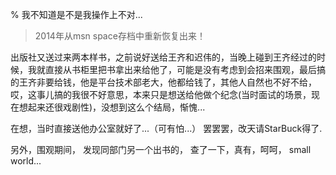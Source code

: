 % 我不知道是不是我操作上不对...

> 2014年从msn space存档中重新恢复出来！

出版社又送过来两本样书，之前说好送给王齐和迟伟的，当晚上碰到王齐经过的时候，我就直接从书柜里把书拿出来给他了，可能是没有考虑到会招来围观，最后搞的王齐非要给钱，他是平台技术部老大，他都给钱了，其他人自然也不好不给，哎，这事儿搞的我很不好意思，本来只是想送给他做个纪念(当时面试的场景，现在想起来还很戏剧性)，没想到这么个结局，惭愧...

在想，当时直接送他办公室就好了...（可有怕...） 罢罢罢，改天请StarBuck得了.

另外，围观期间， 发现同部门另一个出书的， 查了一下，真有，呵呵， small world...